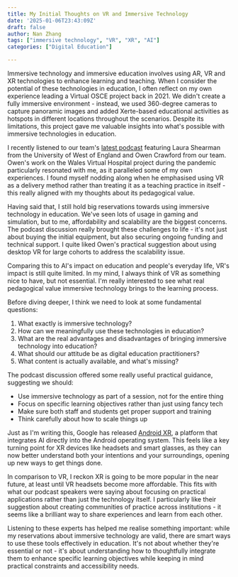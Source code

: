 ```yaml
---
title: My Initial Thoughts on VR and Immersive Technology
date: '2025-01-06T23:43:09Z'
draft: false
author: Nan Zhang
tags: ["immersive technology", "VR", "XR", "AI"]
categories: ["Digital Education"]

---
```


Immersive technology and immersive education involves using AR, VR and XR technologies to enhance learning and teaching. When I consider the potential of these technologies in education, I often reflect on my own experience leading a Virtual OSCE project back in 2021. We didn't create a fully immersive environment - instead, we used 360-degree cameras to capture panoramic images and added Xerte-based educational activities as hotspots in different locations throughout the scenarios. Despite its limitations, this project gave me valuable insights into what's possible with immersive technologies in education.

I recently listened to our team's [latest podcast](https://spotifycreators-web.app.link/e/odD6e0j6hPb) featuring Laura Shearman from the University of West of England and Owen Crawford from our team. Owen's work on the Wales Virtual Hospital project during the pandemic particularly resonated with me, as it paralleled some of my own experiences. I found myself nodding along when he emphasised using VR as a delivery method rather than treating it as a teaching practice in itself - this really aligned with my thoughts about its pedagogical value.

Having said that, I still hold big reservations towards using immersive technology in education. We've seen lots of usage in gaming and simulation, but to me, affordability and scalability are the biggest concerns. The podcast discussion really brought these challenges to life - it's not just about buying the initial equipment, but also securing ongoing funding and technical support. I quite liked Owen's practical suggestion about using desktop VR for large cohorts to address the scalability issue.

Comparing this to AI's impact on education and people's everyday life, VR's impact is still quite limited. In my mind, I always think of VR as something nice to have, but not essential. I'm really interested to see what real pedagogical value immersive technology brings to the learning process.

Before diving deeper, I think we need to look at some fundamental questions:

1. What exactly is immersive technology?
2. How can we meaningfully use these technologies in education?
3. What are the real advantages and disadvantages of bringing immersive technology into education?
4. What should our attitude be as digital education practitioners?
5. What content is actually available, and what's missing?

The podcast discussion offered some really useful practical guidance, suggesting we should:

- Use immersive technology as part of a session, not for the entire thing
- Focus on specific learning objectives rather than just using fancy tech
- Make sure both staff and students get proper support and training
- Think carefully about how to scale things up

Just as I'm writing this, Google has released [Android XR](https://blog.google/products/android/android-xr/), a platform that integrates AI directly into the Android operating system. This feels like a key turning point for XR devices like headsets and smart glasses, as they can now better understand both your intentions and your surroundings, opening up new ways to get things done.

In comparison to VR, I reckon XR is going to be more popular in the near future, at least until VR headsets become more affordable. This fits with what our podcast speakers were saying about focusing on practical applications rather than just the technology itself. I particularly like their suggestion about creating communities of practice across institutions - it seems like a brilliant way to share experiences and learn from each other.

Listening to these experts has helped me realise something important: while my reservations about immersive technology are valid, there are smart ways to use these tools effectively in education. It's not about whether they're essential or not - it's about understanding how to thoughtfully integrate them to enhance specific learning objectives while keeping in mind practical constraints and accessibility needs.
